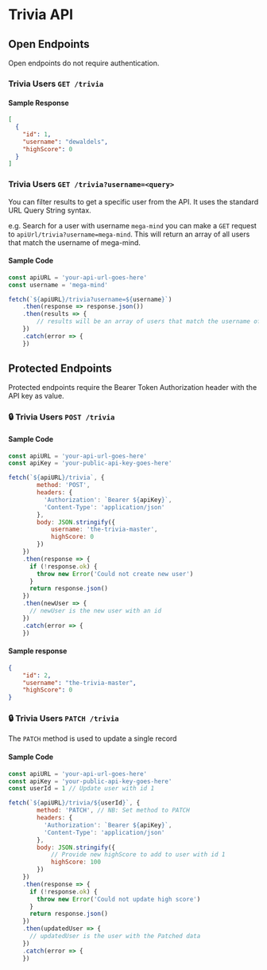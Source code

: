 # Trivia API

## Open Endpoints
Open endpoints do not require authentication.

### Trivia Users `GET /trivia`
#### Sample Response
```json
[
  {
    "id": 1,
    "username": "dewaldels",
    "highScore": 0
  }
]
```

### Trivia Users `GET /trivia?username=<query>`
You can filter results to get a specific user from the API. It uses the standard URL Query String syntax. 

e.g. Search for a user with username `mega-mind` you can make a `GET` request to `apiUrl/trivia?username=mega-mind`. This will return an array of all users that match the username of mega-mind.

#### Sample Code
```javascript
const apiURL = 'your-api-url-goes-here'
const username = 'mega-mind'

fetch(`${apiURL}/trivia?username=${username}`)
    .then(response => response.json())
    .then(results => {
        // results will be an array of users that match the username of mega-mind.
    })
    .catch(error => {
    })
```

## Protected Endpoints

Protected endpoints require the Bearer Token Authorization header with the API key as value.

### 🔒 Trivia Users `POST /trivia`

#### Sample Code
```javascript
const apiURL = 'your-api-url-goes-here'
const apiKey = 'your-public-api-key-goes-here'

fetch(`${apiURL}/trivia`, {
        method: 'POST',
        headers: {
          'Authorization': `Bearer ${apiKey}`,
          'Content-Type': 'application/json'
        },
        body: JSON.stringify({ 
            username: 'the-trivia-master', 
            highScore: 0 
        })
    })
    .then(response => {
      if (!response.ok) {
        throw new Error('Could not create new user')
      }
      return response.json()
    })
    .then(newUser => {
      // newUser is the new user with an id
    })
    .catch(error => {
    })
```

#### Sample response
```json
{
    "id": 2,
    "username": "the-trivia-master",
    "highScore": 0
}
```

### 🔒 Trivia Users `PATCH /trivia`
The `PATCH` method is used to update a single record

#### Sample Code
```javascript
const apiURL = 'your-api-url-goes-here'
const apiKey = 'your-public-api-key-goes-here'
const userId = 1 // Update user with id 1

fetch(`${apiURL}/trivia/${userId}`, {
        method: 'PATCH', // NB: Set method to PATCH
        headers: {
          'Authorization': `Bearer ${apiKey}`,
          'Content-Type': 'application/json'
        },
        body: JSON.stringify({
            // Provide new highScore to add to user with id 1
            highScore: 100  
        })
    })
    .then(response => {
      if (!response.ok) {
        throw new Error('Could not update high score')
      }
      return response.json()
    })
    .then(updatedUser => {
      // updatedUser is the user with the Patched data
    })
    .catch(error => {
    })
```